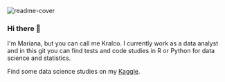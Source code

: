 ![readme-cover](https://user-images.githubusercontent.com/66708768/167901465-90df3982-de6a-472c-b12a-90d744745659.png)

### Hi there 👋

I'm Mariana, but you can call me Kralco. I currently work as a data analyst and in this git you can find tests and code studies in R or Python for data science and statistics.

Find some data science studies on my <a href="https://www.kaggle.com/marianakralco">Kaggle</a>.
